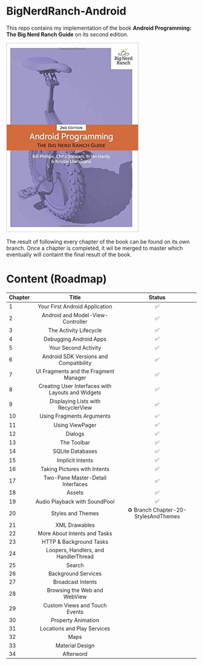 # BigNerdRanch-Android


This repo contains my implementation of the book **Android Programming: The Big Nerd Ranch Guide** on its second edition.

![](cover.jpg)

The result of following every chapter of the book can be found on its own branch. Once a chapter is completed, it wil be merged to master which eventually will containt the final result of the book.

Content (Roadmap)
=================

| Chapter | Title                                             | Status|
|---------|:-------------------------------------------------:|:-----:|
| 1       | Your First Android Application                    | ✅
| 2       | Android and Model-View-Controller                 | ✅
| 3       | The Activity Lifecycle                            | ✅
| 4       | Debugging Android Apps                            | ✅
| 5       | Your Second Activity                              | ✅
| 6       | Android SDK Versions and Compatibility            | ✅
| 7       | UI Fragments and the Fragment Manager             | ✅
| 8       | Creating User Interfaces with Layouts and Widgets | ✅
| 9       | Displaying Lists with RecyclerView                | ✅
| 10      | Using Fragments Arguments                         | ✅
| 11      | Using ViewPager                                   | ✅
| 12      | Dialogs                                           | ✅
| 13      | The Toolbar                                       | ✅
| 14      | SQLite Databases                                  | ✅
| 15      | Implicit Intents                                  | ✅
| 16      | Taking Pictures with Intents                      | ✅
| 17      | Two-Pane Master-Detail Interfaces                 | ✅
| 18      | Assets                                            | ✅
| 19      | Audio Playback with SoundPool                     | ✅
| 20      | Styles and Themes                                 | ♻️  Branch Chapter-20-StylesAndThemes
| 21      | XML Drawables                                     |
| 22      | More About Intents and Tasks                      |
| 23      | HTTP & Background Tasks                           |
| 24      | Loopers, Handlers, and HandlerThread              |
| 25      | Search                                            |
| 26      | Background Services                               |
| 27      | Broadcast Intents                                 |
| 28      | Browsing the Web and WebView                      |
| 29      | Custom Views and Touch Events                     |
| 30      | Property Animation                                |
| 31      | Locations and Play Services                       |
| 32      | Maps                                              |
| 33      | Material Design                                   |
| 34      | Afterword                                         |


